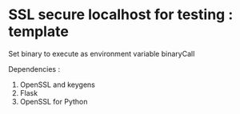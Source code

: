 # SSL secure localhost for testing : template

Set binary to execute as environment variable binaryCall

Dependencies : 
1. OpenSSL and keygens
2. Flask
3. OpenSSL for Python 
